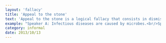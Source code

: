 ```yaml
---
layout: 'fallacy'
title: 'Appeal to the stone'
text: 'Appeal to the stone is a logical fallacy that consists in dismissing a statement as absurd without giving proof of its absurdity.'
example: "Speaker A: Infectious diseases are caused by microbes.<br/>Speaker B: What a ridiculous idea!<br/>Speaker A: How so?<br/>Speaker B: It's obviously ridiculous.<br/><br/>Speaker B gives no evidence or reasoning, and when pressed, claims that Speaker A's statement is inherently absurd, thus applying the fallacy."
category: informal
date: 2013/10/13
---
```

